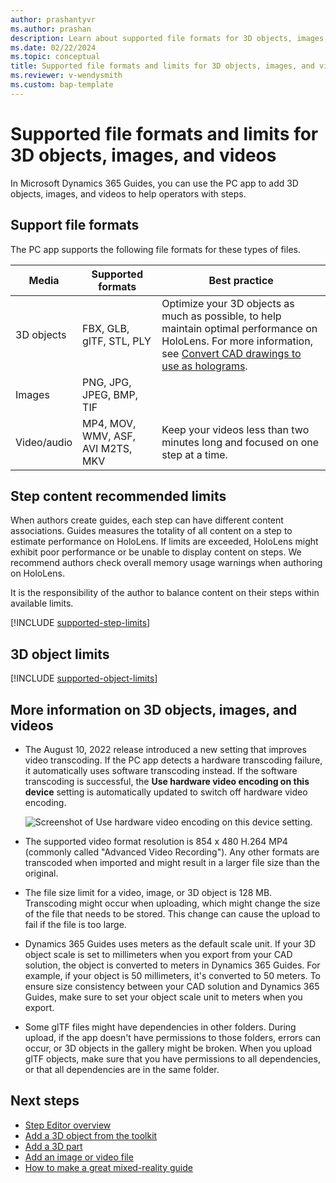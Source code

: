 ```yaml
---
author: prashantyvr
ms.author: prashan
description: Learn about supported file formats for 3D objects, images, and videos in Microsoft Dynamics 365 Guides.
ms.date: 02/22/2024
ms.topic: conceptual
title: Supported file formats and limits for 3D objects, images, and videos
ms.reviewer: v-wendysmith
ms.custom: bap-template
---
```


# Supported file formats and limits for 3D objects, images, and videos

In Microsoft Dynamics 365 Guides, you can use the PC app to add 3D objects, images, and videos to help operators with steps.

## Support file formats

The PC app supports the following file formats for these types of files.

| Media | Supported formats | Best practice |
|-------|-------------------|---------------|
| 3D objects | FBX, GLB, glTF, STL, PLY | Optimize your 3D objects as much as possible, to help maintain optimal performance on HoloLens. For more information, see [Convert CAD drawings to use as holograms](author-convert-3D-models.md). |
| Images | PNG, JPG, JPEG, BMP, TIF | |
| Video/audio | MP4, MOV, WMV, ASF, AVI M2TS, MKV| Keep your videos less than two minutes long and focused on one step at a time. |

## Step content recommended limits

When authors create guides, each step can have different content associations. Guides measures the totality of all content on a step to estimate performance on HoloLens. If limits are exceeded, HoloLens might exhibit poor performance or be unable to display content on steps. We recommend authors check overall memory usage warnings when authoring on HoloLens.

It is the responsibility of the author to balance content on their steps within available limits.

[!INCLUDE [supported-step-limits](../includes/supported-limits-steps.md)]

## 3D object limits

[!INCLUDE [supported-object-limits](../includes/supported-limits-objects.md)]

## More information on 3D objects, images, and videos 

- The August 10, 2022 release introduced a new setting that improves video transcoding. If the PC app detects a hardware transcoding failure, it automatically uses software transcoding instead. If the software transcoding is successful, the **Use hardware video encoding on this device** setting is automatically updated to switch off hardware video encoding. 

     ![Screenshot of Use hardware video encoding on this device setting.](media/video-transcoding-setting.PNG "Screenshot of Use hardware video encoding on this device setting")

- The supported video format resolution is 854 x 480 H.264 MP4 (commonly called "Advanced Video Recording"). Any other formats are transcoded when imported and might result in a larger file size than the original.

- The file size limit for a video, image, or 3D object is 128 MB. Transcoding might occur when uploading, which might change the size of the file that needs to be stored. This change can cause the upload to fail if the file is too large.

- Dynamics 365 Guides uses meters as the default scale unit. If your 3D object scale is set to millimeters when you export from your CAD solution, the object is converted to meters in Dynamics 365 Guides. For example, if your object is 50 millimeters, it's converted to 50 meters. To ensure size consistency between your CAD solution and Dynamics 365 Guides, make sure to set your object scale unit to meters when you export.  

- Some glTF files might have dependencies in other folders. During upload, if the app doesn't have permissions to those folders, errors can occur, or 3D objects in the gallery might be broken. When you upload glTF objects, make sure that you have permissions to all dependencies, or that all dependencies are in the same folder.

## Next steps

- [Step Editor overview](pc-app-step-editor-overview.md)
- [Add a 3D object from the toolkit](pc-app-add-3D-model.md)
- [Add a 3D part](pc-app-add-3D-part.md)
- [Add an image or video file](pc-app-add-media.md)
- [How to make a great mixed-reality guide](great-guide.md) 
